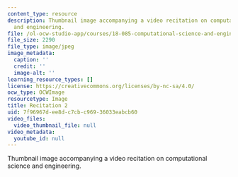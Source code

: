 ```yaml
---
content_type: resource
description: Thumbnail image accompanying a video recitation on computational science
  and engineering.
file: /ol-ocw-studio-app/courses/18-085-computational-science-and-engineering-i-fall-2008/7f96967dee8dc7cbc96936033eabcb60_r2.jpg
file_size: 2290
file_type: image/jpeg
image_metadata:
  caption: ''
  credit: ''
  image-alt: ''
learning_resource_types: []
license: https://creativecommons.org/licenses/by-nc-sa/4.0/
ocw_type: OCWImage
resourcetype: Image
title: Recitation 2
uid: 7f96967d-ee8d-c7cb-c969-36033eabcb60
video_files:
  video_thumbnail_file: null
video_metadata:
  youtube_id: null
---
```

Thumbnail image accompanying a video recitation on computational science and engineering.